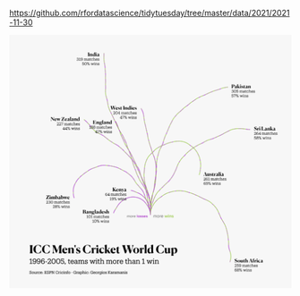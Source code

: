 https://github.com/rfordatascience/tidytuesday/tree/master/data/2021/2021-11-30

![](plots/cricket.png)
